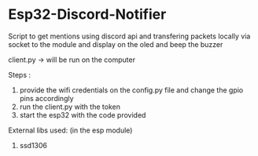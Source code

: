 # Esp32-Discord-Notifier

Script to get mentions using discord api and transfering packets locally via socket to the module and display on the oled and beep the buzzer

client.py  -> will be run on the computer

Steps :
1) provide the wifi credentials on the config.py file and change the gpio pins accordingly 
2) run the client.py with the token
3) start the esp32 with the code provided 



External libs used: (in the esp module)
1. ssd1306 

